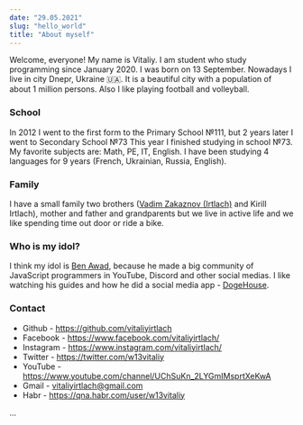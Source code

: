 ```yaml
---
date: "29.05.2021"
slug: "hello_world"
title: "About myself"
---
```


Welcome, everyone! My name is Vitaliy. I am student who study programming since January 2020. I was born on 13 September. Nowadays I live in city Dnepr, Ukraine 🇺🇦. It is a beautiful city with a population of about 1 million persons. Also I like playing football and volleyball. 
### School
In 2012 I went to the first form to the Primary School №111, but 2 years later I went to Secondary School №73
This year I finished studying in school №73. My favorite subjects are: Math, PE, IT, English. I have been studying 4 languages for 9 years (French, Ukrainian, Russia, English). 
 
### Family
I have a small family two brothers ([Vadim Zakaznov (Irtlach)](https://www.kaggle.com/vad13irt) and Kirill Irtlach), mother and father and grandparents but we live in active life and we like spending time out door or ride a bike. 

### Who is my idol?
I think my idol is [Ben Awad](https://github.com/benawad), because he made a big community of JavaScript programmers in YouTube, Discord and other social medias. I like watching his guides and how he did a social media app - [DogeHouse](https://dogehouse.tv). 
### Contact
* Github - https://github.com/vitaliyirtlach
* Facebook - https://www.facebook.com/vitaliyirtlach/
* Instagram - https://www.instagram.com/vitaliyirtlach/
* Twitter - https://twitter.com/w13vitaliy
* YouTube - https://www.youtube.com/channel/UChSuKn_2LYGmIMsprtXeKwA
* Gmail - vitaliyirtlach@gmail.com
* Habr - https://qna.habr.com/user/w13vitaliy

...